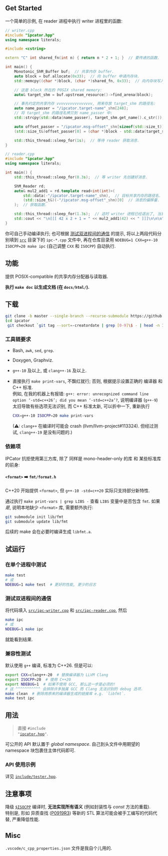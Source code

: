 ## Get Started

一个简单的示例, 在 reader 进程中执行 writer 进程里的函数:

```cpp
// writer.cpp
#include "ipcator.hpp"
using namespace literals;

#include <cstring>

extern "C" int shared_fn(int n) { return n * 2 + 1; }  // 要传递的函数.

int main() {
    Monotonic_ShM_Buffer buf;  // 共享内存 buffer.
    auto block = buf.allocate(0x33);  // 向 buffer 申请内存块.
    std::memcpy((char *)block, (char *)shared_fn, 0x33);  // 向内存块写入数据.

    // 这是 block 所在的 POSIX shared memory:
    auto& target_shm = buf.upstream_resource()->find_arena(block);

    // 事先约定的共享内存 vvvvvvvvvvvvvvvv, 用来存放 target_shm 的路径名:
    auto name_passer = "/ipcator.target-name"_shm[248];
    // 将 target_shm 的路径名拷贝到 name_passer 中:
    std::strcpy(std::data(name_passer), target_shm.get_name().c_str());

    auto offset_passer = "/ipcator.msg-offset"_shm[sizeof(std::size_t)];
    (std::size_t&)offset_passer[0] = (char *)block - std::data(target_shm);

    std::this_thread::sleep_for(1s);  // 等待 reader 获取消息.
}
```

```cpp
// reader.cpp
#include "ipcator.hpp"
using namespace literals;

int main() {
    std::this_thread::sleep_for(0.3s);  // 等 writer 先创建好消息.

    ShM_Reader rd;
    auto& mul2_add1 = rd.template read<int(int)>(
        std::data(-"/ipcator.target-name"_shm),  // 目标共享内存的路径名.
        (std::size_t&)(-"/ipcator.msg-offset"_shm)[0]  // 消息的偏移量.
    );  // 获取函数.

    std::this_thread::sleep_for(1.3s);  // 这时 writer 进程已经退出了, 当我们仍能读取消息:
    std::cout << "\n[[[ 42 x 2 + 1 = " << mul2_add1(42) << " ]]]\n\n\n";
}
```

你可自己手动编译执行; 也可根据 [测试双进程间的通信](#测试双进程间的通信) 的提示,
将以上两段代码分别填到 [`src`](./src/) 目录下的 `ipc-*.cpp` 文件中,
再在仓库目录用 `NDEBUG=1 CXX=g++-10 ISOCPP=20 make ipc` (自己调整 `CXX` 和 `ISOCPP`) 自动执行.

## 功能

提供 POSIX-compatible 的共享内存分配器与读取器.

**执行 `make doc` 以生成文档 (在 `docs/html/`).**

## 下载

```bash
git clone -b master --single-branch --recurse-submodule https://github.com/shynur/ipcator.git
(cd ipcator
 git checkout `git tag --sort=-creatordate | grep [0-9]\$ - | head -n 1`)
```

### 工具链要求

- Bash, `awk`, `sed`, `grep`.

- Doxygen, Graphviz.

- `g++-10` 及以上, 或 `clang++-16` 及以上.

- 直接执行 `make print-vars`, 不飘红就行; 否则, 根据提示设置正确的 编译器 和 C++ 标准.  <br />
  例如, 在我的机器上有报错: `g++: error: unrecognized command line option ‘-std=c++26’; did you mean ‘-std=c++2a’?`,
  说明编译器 (`g++-9`) 太旧导致有些选项无法识别, 而 C++ 标准太新, 可以折中一下, 重新执行

  ```bash
  CXX=g++-10 ISOCPP=20 make print-vars
  ```

  (⚠: `clang++` 在编译时可能会 crash (llvm/llvm-project#113324).  但经过测试, `clang++-19` 是没有问题的.)

### 依赖项

IPCator 抗拒使用第三方库,
除了 同样是 mono-header-only 的库 和 某些标准库的前身:

#### `<format>` ➡️ `fmt/format.h`

C++20 开始提供 `<format>`, 但 `g++-10 -std=c++20` 实际只支持部分新特性.

通过执行 `make print-vars | grep LIBS -` 查看 `LIBS` 变量中是否包含 `fmt`.
如果*是*, 说明本地缺少 `<format>` 库, 需要额外执行:

```bash
git submodule init lib/fmt
git submodule update lib/fmt
```

后续的 make 会在必要时编译生成 `libfmt.a`.

## 试运行

### 在单个进程中测试

```bash
make test
# 或
NDEBUG=1 make test  # 更好的性能, 更少的日志
```

### 测试双进程间的通信

将代码填入 [`src/ipc-writer.cpp`](./src/ipc-writer.cpp)
和 [`src/ipc-reader.cpp`](./src/ipc-reader.cpp), 然后

```bash
make ipc
# 或
NDEBUG=1 make ipc
```

就能看到结果.

### 兼容性测试

默认使用 `g++` 编译, 标准为 C++26.
但是可以:

```bash
export CXX=clang++-20  # 替换编译器为 LLVM Clang
export ISOCPP=20  # 使用 C++20
export NDEBUG=1  # 如果不使用 GCC, 那么这一步是必须的!
# 这 ^^^^^^^^^^^ 会排除许多独属 GCC 而 Clang 无法识别的 debug 选项.
make clean  # 删除用原来的编译器生成的链接库 e.g. `libfmt`.
make test ipc
```

## 用法

> 直接 <code>#include "<a href="./include/ipcator.hpp">ipcator.hpp</a>"</code>.

可公开的 API 默认置于 *global namespace*.
自己到头文件中用期望的 namespace 块包裹住主体代码即可.

### API 使用示例

详见 [`include/tester.hpp`](./include/tester.hpp).

## 注意事项

降级 [`$ISOCPP`](###### "-std=c++$ISOCPP") 编译时, **无法实现所有语义** (例如封装性与 *const* 方法的重载).  <br />
特别是, 形如 异质查找 ([P0919R3](https://www.open-std.org/jtc1/sc22/wg21/docs/papers/2018/p0919r3.html)) 等新的 STL 算法可能会被手工编写的代码代替, 严重降低性能.

## Misc

`.vscode/c_cpp_properties.json` 文件是我自个儿用的.
